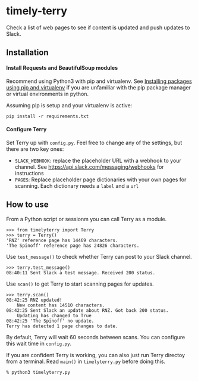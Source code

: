 # timely-terry

Check a list of web pages to see if content is updated and push updates to Slack.


## Installation

#### Install Requests and BeautifulSoup modules

Recommend using Python3 with pip and virtualenv. See [Installing packages using pip and virtualenv](https://packaging.python.org/guides/installing-using-pip-and-virtual-environments/) if you are unfamiliar with the pip package manager or virtual environments in python.

Assuming pip is setup and your virtualenv is active:

```
pip install -r requirements.txt
```

#### Configure Terry

Set Terry up with `config.py`. Feel free to change any of the settings, but there are two key ones:

- `SLACK_WEBHOOK`: replace the placeholder URL with a webhook to your channel. See https://api.slack.com/messaging/webhooks for instructions
- `PAGES`: Replace placeholder page dictionaries with your own pages for scanning. Each dictionary needs a `label` and a `url`

## How to use

From a Python script or sessionm you can call Terry as a module.

```
>>> from timelyterry import Terry
>>> terry = Terry()
'RNZ' reference page has 14469 characters.
'The Spinoff' reference page has 24826 characters.
```

Use `test_message()` to check whether Terry can post to your Slack channel.

```
>>> terry.test_message()
08:40:11 Sent Slack a test message. Received 200 status.
```

Use `scan()` to get Terry to start scanning pages for updates.

```
>>> terry.scan()
08:42:25 RNZ updated!
    New content has 14510 characters.
08:42:25 Sent Slack an update about RNZ. Got back 200 status.
    Updating has_changed to True
08:42:25 'The Spinoff' no update.
Terry has detected 1 page changes to date.
```

By default, Terry will wait 60 seconds between scans. You can configure this wait time in `config.py`.

If you are confident Terry is working, you can also just run Terry directoy from a terminal. Read `main()` in `timelyterry.py` before doing this.

```
% python3 timelyterry.py
```
